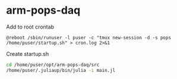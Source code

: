 # arm-pops-daq

Add to root crontab
```
@reboot /sbin/runuser -l puser -c "tmux new-session -d -s pops /home/puser/startup.sh" > cron.log 2>&1
```

Create startup.sh
```bash
cd /home/puser/opt/arm-pops-daq/src  
/home/puser/.juliaup/bin/julia -i main.jl 
```
